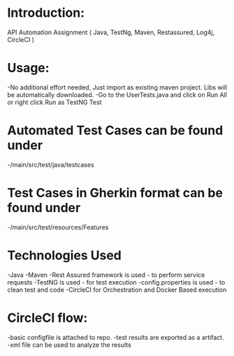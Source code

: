 # Introduction:
API Automation Assignment ( Java, TestNg, Maven, Restassured, Log4j, CircleCI )

# Usage:
-No additional effort needed, Just import as existing maven project. Libs will be automatically downloaded.
-Go to the UserTests.java and click on Run All or right click Run as TestNG Test

# Automated Test Cases can be found under 
-/main/src/test/java/testcases

# Test Cases in Gherkin format can be found under
-/main/src/test/resources/Features

# Technologies Used
-Java
-Maven
-Rest Assured framework is used - to perform service requests
-TestNG is used - for test execution
-config.properties is used - to clean test and code
-CircleCI for Orchestration and Docker Based execution

# CircleCI flow:
-basic configfile is attached to repo.
-test results are exported as a artifact.
-xml file can be used to analyze the results

